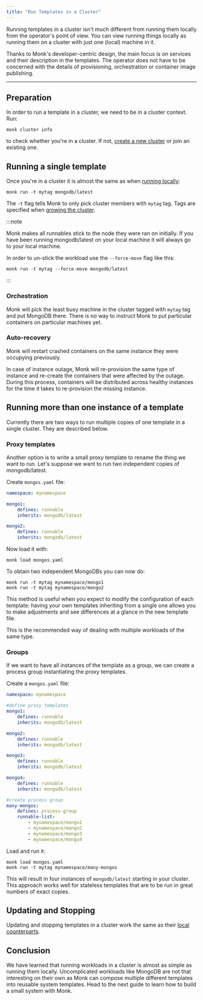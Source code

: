 ```yaml
---
title: "Run Templates in a Cluster"
---
```


Running templates in a cluster isn't much different from running them locally from the operator's point of view. You can view running things locally as running them on a cluster with just one (local) machine in it.

Thanks to Monk's developer-centric design, the main focus is on services and their description in the templates. The operator does not have to be concerned with the details of provisioning, orchestration or container image publishing.

---

## Preparation

In order to run a template in a cluster, we need to be in a cluster context. Run:

    monk cluster info

to check whether you're in a cluster. If not, [create a new cluster](./cluster-create-1.md) or join an existing one.

## Running a single template

Once you're in a cluster it is almost the same as when [running locally](running-templates.md):

    monk run -t mytag mongodb/latest

The `-t` flag tells Monk to only pick cluster members with `mytag` tag. Tags are specified when [growing the cluster](./cluster-create-1.md).

:::note

Monk makes all runnables stick to the node they were ran on initially. If you have been running mongodb/latest on your local machine it will always go to your local machine.

In order to un-stick the workload use the `--force-move` flag like this:

    monk run -t mytag --force-move mongodb/latest

:::

### Orchestration

Monk will pick the least busy machine in the cluster tagged with `mytag` tag and put MongoDB there. There is no way to instruct Monk to put particular containers on particular machines yet.

### Auto-recovery

Monk will restart crashed containers on the same instance they were occupying previously.

In case of instance outage, Monk will re-provision the same type of instance and re-create the containers that were affected by the outage. During this process, containers will be distributed across healthy instances for the time it takes to re-provision the missing instance.

## Running more than one instance of a template

Currently there are two ways to run multiple copies of one template in a single cluster. They are described below.

### Proxy templates

Another option is to write a small proxy template to rename the thing we want to run. Let's suppose we want to run two independent copies of mongodb/latest.

Create `mongos.yaml` file:

```yaml linenums="1"
namespace: mynamespace

mongo1:
    defines: runnable
    inherits: mongodb/latest

mongo2:
    defines: runnable
    inherits: mongodb/latest
```

Now load it with:

    monk load mongos.yaml

To obtain two independent MongoDBs you can now do:

    monk run -t mytag mynamespace/mongo1
    monk run -t mytag mynamespace/mongo2

This method is useful when you expect to modify the configuration of each template: having your own templates inheriting from a single one allows you to make adjustments and see differences at a glance in the new template file.

This is the recommended way of dealing with multiple workloads of the same type.

### Groups

If we want to have all instances of the template as a group, we can create a process group instantiating the proxy templates.

Create a `mongos.yaml` file:

```yaml title="mongos.yaml" linenums
namespace: mynamespace

#define proxy templates
mongo1:
    defines: runnable
    inherits: mongodb/latest

mongo2:
    defines: runnable
    inherits: mongodb/latest

mongo3:
    defines: runnable
    inherits: mongodb/latest

mongo4:
    defines: runnable
    inherits: mongodb/latest

#create process group
many-mongos:
    defines: process-group
    runnable-list:
        - mynamespace/mongo1
        - mynamespace/mongo2
        - mynamespace/mongo3
        - mynamespace/mongo4
```

Load and run it:

    monk load mongos.yaml
    monk run -t mytag mynamespace/many-mongos

This will result in four instances of `mongodb/latest` starting in your cluster. This approach works well for stateless templates that are to be run in great numbers of exact copies.

## Updating and Stopping

Updating and stopping templates in a cluster work the same as their [local counterparts](running-templates.md).

## Conclusion

We have learned that running workloads in a cluster is almost as simple as running them locally. Uncomplicated workloads like MongoDB are not that interesting on their own as Monk can compose multiple different templates into reusable system templates. Head to the next guide to learn how to build a small system with Monk.
